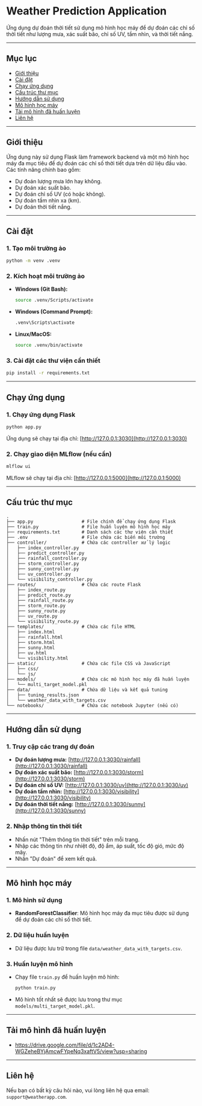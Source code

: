 # Weather Prediction Application

Ứng dụng dự đoán thời tiết sử dụng mô hình học máy để dự đoán các chỉ số thời tiết như lượng mưa, xác suất bão, chỉ số UV, tầm nhìn, và thời tiết nắng.

---

## Mục lục

- [Giới thiệu](#giới-thiệu)
- [Cài đặt](#cài-đặt)
- [Chạy ứng dụng](#chạy-ứng-dụng)
- [Cấu trúc thư mục](#cấu-trúc-thư-mục)
- [Hướng dẫn sử dụng](#hướng-dẫn-sử-dụng)
- [Mô hình học máy](#mô-hình-học-máy)
- [Tải mô hình đã huấn luyện](#tải-mô-hình-đã-huấn-luyện)
- [Liên hệ](#liên-hệ)

---

## Giới thiệu

Ứng dụng này sử dụng Flask làm framework backend và một mô hình học máy đa mục tiêu để dự đoán các chỉ số thời tiết dựa trên dữ liệu đầu vào. Các tính năng chính bao gồm:

- Dự đoán lượng mưa lớn hay không.
- Dự đoán xác suất bão.
- Dự đoán chỉ số UV (có hoặc không).
- Dự đoán tầm nhìn xa (km).
- Dự đoán thời tiết nắng.

---

## Cài đặt

### 1. Tạo môi trường ảo

```bash
python -m venv .venv
```

### 2. Kích hoạt môi trường ảo

- **Windows (Git Bash):**
  ```bash
  source .venv/Scripts/activate
  ```
- **Windows (Command Prompt):**
  ```cmd
  .venv\Scripts\activate
  ```
- **Linux/MacOS:**
  ```bash
  source .venv/bin/activate
  ```

### 3. Cài đặt các thư viện cần thiết

```bash
pip install -r requirements.txt
```

---

## Chạy ứng dụng

### 1. Chạy ứng dụng Flask

```bash
python app.py
```

Ứng dụng sẽ chạy tại địa chỉ: [http://127.0.0.1:3030](http://127.0.0.1:3030)

### 2. Chạy giao diện MLflow (nếu cần)

```bash
mlflow ui
```

MLflow sẽ chạy tại địa chỉ: [http://127.0.0.1:5000](http://127.0.0.1:5000)

---

## Cấu trúc thư mục

```plaintext
.
├── app.py                  # File chính để chạy ứng dụng Flask
├── train.py                # File huấn luyện mô hình học máy
├── requirements.txt        # Danh sách các thư viện cần thiết
├── .env                    # File chứa các biến môi trường
├── controller/             # Chứa các controller xử lý logic
│   ├── index_controller.py
│   ├── predict_controller.py
│   ├── rainfall_controller.py
│   ├── storm_controller.py
│   ├── sunny_controller.py
│   ├── uv_controller.py
│   └── visibility_controller.py
├── routes/                 # Chứa các route Flask
│   ├── index_route.py
│   ├── predict_route.py
│   ├── rainfall_route.py
│   ├── storm_route.py
│   ├── sunny_route.py
│   ├── uv_route.py
│   └── visibility_route.py
├── templates/              # Chứa các file HTML
│   ├── index.html
│   ├── rainfall.html
│   ├── storm.html
│   ├── sunny.html
│   ├── uv.html
│   └── visibility.html
├── static/                 # Chứa các file CSS và JavaScript
│   ├── css/
│   └── js/
├── models/                 # Chứa các mô hình học máy đã huấn luyện
│   └── multi_target_model.pkl
├── data/                   # Chứa dữ liệu và kết quả tuning
│   ├── tuning_results.json
│   └── weather_data_with_targets.csv
└── notebooks/              # Chứa các notebook Jupyter (nếu có)
```

---

## Hướng dẫn sử dụng

### 1. Truy cập các trang dự đoán

- **Dự đoán lượng mưa:** [http://127.0.0.1:3030/rainfall](http://127.0.0.1:3030/rainfall)
- **Dự đoán xác suất bão:** [http://127.0.0.1:3030/storm](http://127.0.0.1:3030/storm)
- **Dự đoán chỉ số UV:** [http://127.0.0.1:3030/uv](http://127.0.0.1:3030/uv)
- **Dự đoán tầm nhìn:** [http://127.0.0.1:3030/visibility](http://127.0.0.1:3030/visibility)
- **Dự đoán thời tiết nắng:** [http://127.0.0.1:3030/sunny](http://127.0.0.1:3030/sunny)

### 2. Nhập thông tin thời tiết

- Nhấn nút "Thêm thông tin thời tiết" trên mỗi trang.
- Nhập các thông tin như nhiệt độ, độ ẩm, áp suất, tốc độ gió, mức độ mây.
- Nhấn "Dự đoán" để xem kết quả.

---

## Mô hình học máy

### 1. Mô hình sử dụng

- **RandomForestClassifier**: Mô hình học máy đa mục tiêu được sử dụng để dự đoán các chỉ số thời tiết.

### 2. Dữ liệu huấn luyện

- Dữ liệu được lưu trữ trong file `data/weather_data_with_targets.csv`.

### 3. Huấn luyện mô hình

- Chạy file `train.py` để huấn luyện mô hình:
  ```bash
  python train.py
  ```
- Mô hình tốt nhất sẽ được lưu trong thư mục `models/multi_target_model.pkl`.

---

## Tải mô hình đã huấn luyện

- https://drive.google.com/file/d/1c2AD4-WGZeheBYjAmcwFYpeNq3xaftV5/view?usp=sharing

---

## Liên hệ

Nếu bạn có bất kỳ câu hỏi nào, vui lòng liên hệ qua email: `support@weatherapp.com`.
